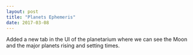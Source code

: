 ```yaml
---
layout: post
title: "Planets Ephemeris"
date: 2017-03-08
---
```


Added a new tab in the UI of the planetarium where we can see the Moon and the
major planets rising and setting times.
